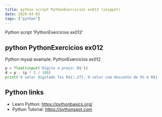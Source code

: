 ```yaml
---
title: python script PythonExercicios ex012 (snippet)
date: 2020-03-03
tags: ["python"]
---
```

Python script 'PythonExercicios ex012'


## python PythonExercicios ex012

Python mysql example: PythonExercicios ex012

```python
p = float(input('Digite o preço: R$'))
d = p - (p * 5 / 100)
print('O valor digitado foi R${:.2f}. O valor com desconto de 5% é R${:.2f}!'.format(p, d))

```

## Python links

- Learn Python: https://pythonbasics.org/
- Python Tutorial: https://pythonspot.com
